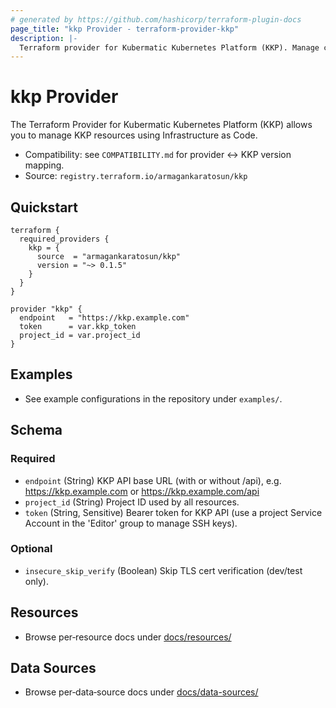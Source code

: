 ```yaml
---
# generated by https://github.com/hashicorp/terraform-plugin-docs
page_title: "kkp Provider - terraform-provider-kkp"
description: |-
  Terraform provider for Kubermatic Kubernetes Platform (KKP). Manage clusters, machine deployments, SSH keys, addons, and applications.
---
```


# kkp Provider

The Terraform Provider for Kubermatic Kubernetes Platform (KKP) allows you to manage KKP resources using Infrastructure as Code.

- Compatibility: see `COMPATIBILITY.md` for provider ↔ KKP version mapping.
- Source: `registry.terraform.io/armagankaratosun/kkp`

## Quickstart

```hcl
terraform {
  required_providers {
    kkp = {
      source  = "armagankaratosun/kkp"
      version = "~> 0.1.5"
    }
  }
}

provider "kkp" {
  endpoint   = "https://kkp.example.com"
  token      = var.kkp_token
  project_id = var.project_id
}
```

## Examples

- See example configurations in the repository under `examples/`.

<!-- schema generated by tfplugindocs -->
## Schema

### Required

- `endpoint` (String) KKP API base URL (with or without /api), e.g. https://kkp.example.com or https://kkp.example.com/api
- `project_id` (String) Project ID used by all resources.
- `token` (String, Sensitive) Bearer token for KKP API (use a project Service Account in the 'Editor' group to manage SSH keys).

### Optional

- `insecure_skip_verify` (Boolean) Skip TLS cert verification (dev/test only).



## Resources

- Browse per‑resource docs under [docs/resources/](docs/resources/)

## Data Sources

- Browse per‑data‑source docs under [docs/data-sources/](docs/data-sources/)
